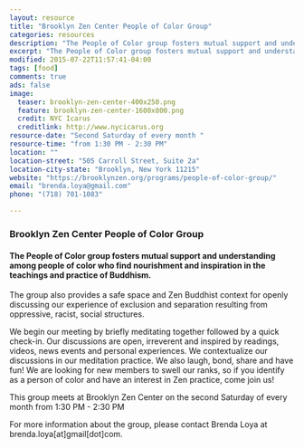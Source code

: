 ```yaml
---
layout: resource
title: "Brooklyn Zen Center People of Color Group"
categories: resources
description: "The People of Color group fosters mutual support and understanding among people of color who find nourishment and inspiration in the teachings and practice of Buddhism."
excerpt: "The People of Color group fosters mutual support and understanding among people of color who find nourishment and inspiration in the teachings and practice of Buddhism. The group also provides a safe space and Zen Buddhist context for openly discussing our experience of exclusion and separation resulting from oppressive, racist, social structures."
modified: 2015-07-22T11:57:41-04:00
tags: [food]
comments: true
ads: false
image:
  teaser: brooklyn-zen-center-400x250.png
  feature: brooklyn-zen-center-1600x800.png
  credit: NYC Icarus
  creditlink: http://www.nycicarus.org
resource-date: "Second Saturday of every month "
resource-time: "from 1:30 PM - 2:30 PM"
location: ""
location-street: "505 Carroll Street, Suite 2a"
location-city-state: "Brooklyn, New York 11215"
website: "https://brooklynzen.org/programs/people-of-color-group/"
email: "brenda.loya@gmail.com"
phone: "(718) 701-1083"

---
```


### Brooklyn Zen Center People of Color Group

#### The People of Color group fosters mutual support and understanding among people of color who find nourishment and inspiration in the teachings and practice of Buddhism. 

The group also provides a safe space and Zen Buddhist context for openly discussing our experience of exclusion and separation resulting from oppressive, racist, social structures.

We begin our meeting by briefly meditating together followed by a quick check-in. Our discussions are open, irreverent and inspired by readings, videos, news events and personal experiences.  We contextualize our discussions in our meditation practice. We also laugh, bond, share and have fun! We are looking for new members to swell our ranks, so if you identify as a person of color and have an interest in Zen practice, come join us!

This group meets at Brooklyn Zen Center on the second Saturday of every month from 1:30 PM - 2:30 PM

For more information about the group, please contact Brenda Loya at brenda.loya[at]gmail[dot]com.